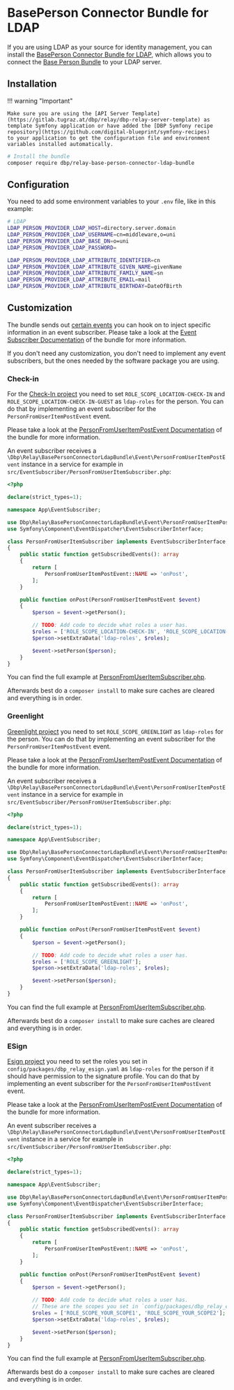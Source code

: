# BasePerson Connector Bundle for LDAP

If you are using LDAP as your source for identity management, you can install the
[BasePerson Connector Bundle for LDAP](https://gitlab.tugraz.at/dbp/relay/dbp-relay-base-person-connector-ldap-bundle),
which allows you to connect the [Base Person Bundle](./base-person-bundle.md) to your LDAP server.

## Installation

!!! warning "Important"

    Make sure you are using the [API Server Template](https://gitlab.tugraz.at/dbp/relay/dbp-relay-server-template) as
    template Symfony application or have added the [DBP Symfony recipe repository](https://github.com/digital-blueprint/symfony-recipes)
    to your application to get the configuration file and environment variables installed automatically.


```bash
# Install the bundle
composer require dbp/relay-base-person-connector-ldap-bundle
```

## Configuration

You need to add some environment variables to your `.env` file, like in this example:

```bash
# LDAP
LDAP_PERSON_PROVIDER_LDAP_HOST=directory.server.domain
LDAP_PERSON_PROVIDER_LDAP_USERNAME=cn=middleware,o=uni
LDAP_PERSON_PROVIDER_LDAP_BASE_DN=o=uni
LDAP_PERSON_PROVIDER_LDAP_PASSWORD=

LDAP_PERSON_PROVIDER_LDAP_ATTRIBUTE_IDENTIFIER=cn
LDAP_PERSON_PROVIDER_LDAP_ATTRIBUTE_GIVEN_NAME=givenName
LDAP_PERSON_PROVIDER_LDAP_ATTRIBUTE_FAMILY_NAME=sn
LDAP_PERSON_PROVIDER_LDAP_ATTRIBUTE_EMAIL=mail
LDAP_PERSON_PROVIDER_LDAP_ATTRIBUTE_BIRTHDAY=DateOfBirth
```

## Customization

The bundle sends out [certain events](https://gitlab.tugraz.at/dbp/relay/dbp-relay-base-person-connector-ldap-bundle/-/tree/main#events)
you can hook on to inject specific information in an event subscriber.
Please take a look at the [Event Subscriber Documentation](https://gitlab.tugraz.at/dbp/relay/dbp-relay-base-person-connector-ldap-bundle/-/tree/main#events)
of the bundle for more information.

If you don't need any customization, you don't need to implement any event subscribers, but the ones needed by the software package you are using.

### Check-in

For the [Check-In project](../software/check-in.md) you need to set `ROLE_SCOPE_LOCATION-CHECK-IN` and `ROLE_SCOPE_LOCATION-CHECK-IN-GUEST`
as `ldap-roles` for the person. You can do that by implementing an event subscriber for the `PersonFromUserItemPostEvent` event.

Please take a look at the [PersonFromUserItemPostEvent Documentation](https://gitlab.tugraz.at/dbp/relay/dbp-relay-base-person-connector-ldap-bundle/-/tree/main#personfromuseritempostevent)
of the bundle for more information.

An event subscriber receives a `\Dbp\Relay\BasePersonConnectorLdapBundle\Event\PersonFromUserItemPostEvent` instance
in a service for example in `src/EventSubscriber/PersonFromUserItemSubscriber.php`:

```php
<?php

declare(strict_types=1);

namespace App\EventSubscriber;

use Dbp\Relay\BasePersonConnectorLdapBundle\Event\PersonFromUserItemPostEvent;
use Symfony\Component\EventDispatcher\EventSubscriberInterface;

class PersonFromUserItemSubscriber implements EventSubscriberInterface
{
    public static function getSubscribedEvents(): array
    {
        return [
            PersonFromUserItemPostEvent::NAME => 'onPost',
        ];
    }

    public function onPost(PersonFromUserItemPostEvent $event)
    {
        $person = $event->getPerson();

        // TODO: Add code to decide what roles a user has.
        $roles = ['ROLE_SCOPE_LOCATION-CHECK-IN', 'ROLE_SCOPE_LOCATION-CHECK-IN-GUEST'];
        $person->setExtraData('ldap-roles', $roles);

        $event->setPerson($person);
    }
}
```

You can find the full example at [PersonFromUserItemSubscriber.php](https://gitlab.tugraz.at/dbp/relay/examples/relay-checkin-api/-/blob/main/src/EventSubscriber/PersonFromUserItemSubscriber.php).

Afterwards best do a `composer install` to make sure caches are cleared and everything is in order.

### Greenlight

[Greenlight project](../software/greenlight.md) you need to set `ROLE_SCOPE_GREENLIGHT` as `ldap-roles` for the person.
You can do that by implementing an event subscriber for the `PersonFromUserItemPostEvent` event.

Please take a look at the [PersonFromUserItemPostEvent Documentation](https://gitlab.tugraz.at/dbp/relay/dbp-relay-base-person-connector-ldap-bundle/-/tree/main#personfromuseritempostevent)
of the bundle for more information.

An event subscriber receives a `\Dbp\Relay\BasePersonConnectorLdapBundle\Event\PersonFromUserItemPostEvent` instance
in a service for example in `src/EventSubscriber/PersonFromUserItemSubscriber.php`:

```php
<?php

declare(strict_types=1);

namespace App\EventSubscriber;

use Dbp\Relay\BasePersonConnectorLdapBundle\Event\PersonFromUserItemPostEvent;
use Symfony\Component\EventDispatcher\EventSubscriberInterface;

class PersonFromUserItemSubscriber implements EventSubscriberInterface
{
    public static function getSubscribedEvents(): array
    {
        return [
            PersonFromUserItemPostEvent::NAME => 'onPost',
        ];
    }

    public function onPost(PersonFromUserItemPostEvent $event)
    {
        $person = $event->getPerson();

        // TODO: Add code to decide what roles a user has.
        $roles = ['ROLE_SCOPE_GREENLIGHT'];
        $person->setExtraData('ldap-roles', $roles);

        $event->setPerson($person);
    }
}
```

You can find the full example at [PersonFromUserItemSubscriber.php](https://gitlab.tugraz.at/dbp/relay/examples/relay-greenlight-api/-/blob/main/src/EventSubscriber/PersonFromUserItemSubscriber.php).

Afterwards best do a `composer install` to make sure caches are cleared and everything is in order.

### ESign

[Esign project](../software/esign.md) you need to set the roles you set in `config/packages/dbp_relay_esign.yaml` as
`ldap-roles` for the person if it should have permission to the signature profile.
You can do that by implementing an event subscriber for the `PersonFromUserItemPostEvent` event.

Please take a look at the [PersonFromUserItemPostEvent Documentation](https://gitlab.tugraz.at/dbp/relay/dbp-relay-base-person-connector-ldap-bundle/-/tree/main#personfromuseritempostevent)
of the bundle for more information.

An event subscriber receives a `\Dbp\Relay\BasePersonConnectorLdapBundle\Event\PersonFromUserItemPostEvent` instance
in a service for example in `src/EventSubscriber/PersonFromUserItemSubscriber.php`:

```php
<?php

declare(strict_types=1);

namespace App\EventSubscriber;

use Dbp\Relay\BasePersonConnectorLdapBundle\Event\PersonFromUserItemPostEvent;
use Symfony\Component\EventDispatcher\EventSubscriberInterface;

class PersonFromUserItemSubscriber implements EventSubscriberInterface
{
    public static function getSubscribedEvents(): array
    {
        return [
            PersonFromUserItemPostEvent::NAME => 'onPost',
        ];
    }

    public function onPost(PersonFromUserItemPostEvent $event)
    {
        $person = $event->getPerson();

        // TODO: Add code to decide what roles a user has.
        // These are the scopes you set in `config/packages/dbp_relay_esign.yaml`
        $roles = ['ROLE_SCOPE_YOUR_SCOPE1', 'ROLE_SCOPE_YOUR_SCOPE2'];
        $person->setExtraData('ldap-roles', $roles);

        $event->setPerson($person);
    }
}
```

You can find the full example at [PersonFromUserItemSubscriber.php](https://gitlab.tugraz.at/dbp/relay/examples/relay-esign-api/-/blob/main/src/EventSubscriber/PersonFromUserItemSubscriber.php).

Afterwards best do a `composer install` to make sure caches are cleared and everything is in order.
